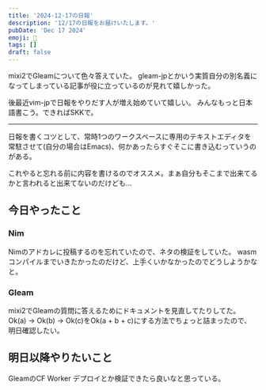 ```yaml
---
title: '2024-12-17の日報'
description: '12/17の日報をお届けいたします。'
pubDate: 'Dec 17 2024'
emoji: 🦊
tags: []
draft: false
---
```


mixi2でGleamについて色々答えていた。
gleam-jpとかいう実質自分の別名義になってしまっている記事が役に立っているのが見れて嬉しかった。

後最近vim-jpで日報をやりだす人が増え始めていて嬉しい。
みんなもっと日本語書こう。できればSKKで。

---

日報を書くコツとして、常時1つのワークスペースに専用のテキストエディタを常駐させて(自分の場合はEmacs)、何かあったらすぐそこに書き込むっていうのがある。

これやると忘れる前に内容を書けるのでオススメ。まぁ自分もそこまで出来てるかと言われると出来てないのだけども...

## 今日やったこと

### Nim

Nimのアドカレに投稿するのを忘れていたので、ネタの検証をしていた。
wasmコンパイルまでいきたかったのだけど、上手くいかなかったのでどうしようかなと。

### Gleam

mixi2でGleamの質問に答えるためにドキュメントを見直してたりしてた。 Ok(a) ->
Ok(b) -> Ok(c)をOk(a + b + c)にする方法でちょっと詰まったので、明日確認したい。

## 明日以降やりたいこと

GleamのCF Worker デプロイとか検証できたら良いなと思っている。
